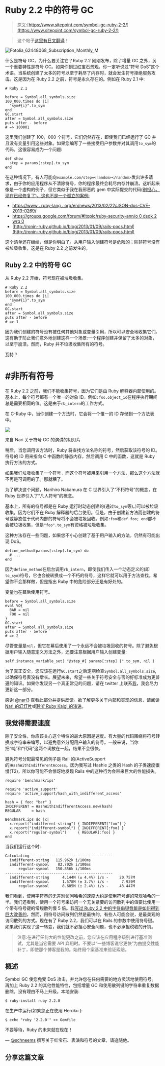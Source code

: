 # Ruby 2.2 中的符号 GC

> 原文:[https://www.sitepoint.com/symbol-gc-ruby-2-2/](https://www.sitepoint.com/symbol-gc-ruby-2-2/)

> 这个帖子[这里有日文翻译](http://fiveteesixone.lackland.io/2015/01/21/symbol-gc-ruby-2-2/)！

![Fotolia_62448068_Subscription_Monthly_M](../Images/2916035f69d5e8980a42392277ea6eb9.png)

什么是符号 GC，为什么要关注它？Ruby 2.2 刚刚发布，除了增量 GC 之外，另一个重要特性是符号 GC。如果你到过红宝石景观，你一定听说过“符号 DoS”这个术语。当系统创建了太多的符号以至于耗尽了内存时，就会发生符号拒绝服务攻击。这是因为在 Ruby 2.2 之前，符号是永久存在的。例如在 Ruby 2.1 中:

```
# Ruby 2.1

before = Symbol.all_symbols.size
100_000.times do |i|
  "sym#{i}".to_sym
end
GC.start
after = Symbol.all_symbols.size
puts after - before
# => 100001
```

这里我们创建了 100，000 个符号，它们仍然存在，即使我们已经运行了 GC 并且没有变量引用这些对象。如果您编写了一些接受用户参数并对其调用`to_sym`的代码，这很容易成为一个问题:

```
def show
  step = params[:step].to_sym
end
```

在这种情况下，有人可能向`example.com/step=<random></random>`发出许多请求，由于你的应用程序从不清除符号，你的程序最终会耗尽内存并崩溃。这听起来像是一个虚构的例子，但它类似于我在我邪恶的 gem 中实际提交的代码[(别担心，现在已经修复了)。这也不是一个孤立的案例:](https://github.com/schneems/wicked/blob/master/CHANGELOG.md#040)

*   [https://www . ruby-lang . org/en/news/2013/02/22/JSON-dos-CVE-2013-0269/](https://www.ruby-lang.org/en/news/2013/02/22/json-dos-cve-2013-0269/)
*   [https://groups.google.com/forum/#!topic/ruby-security-ann/o 0 dsdk 2 wrq 0](https://groups.google.com/forum/#!topic/ruby-security-ann/o0Dsdk2WrQ0)
*   [http://ronin-ruby.github.io/blog/2013/01/09/rails-pocs.html](http://ronin-ruby.github.io/blog/2013/01/09/rails-pocs.html)

这个清单还在继续，但是你明白了。从用户输入创建符号是危险的；除非符号没有被垃圾收集，这是在 Ruby 2.2 之前发生的。

## Ruby 2.2 中的符号 GC

从 Ruby 2.2 开始，符号现在被垃圾收集。

```
# Ruby 2.2
before = Symbol.all_symbols.size
100_000.times do |i|
  "sym#{i}".to_sym
end
GC.start
after = Symbol.all_symbols.size
puts after - before
# => 1
```

因为我们创建的符号没有被任何其他对象或变量引用，所以可以安全地收集它们。这有助于防止我们意外地创建这样一个场景:一个程序创建并保留了太多的对象，以至于崩溃。然而，Ruby 并不垃圾收集所有的符号。

瓦特？

# #非所有符号

在 Ruby 2.2 之前，我们不能收集符号，因为它们是由 Ruby 解释器内部使用的。基本上，每个符号都有一个唯一的对象 ID。例如`:foo.object_id`在程序执行期间总是需要相同的值。这是由于`rb_intern`的工作方式。

在 C-Ruby 中，当你创建一个方法时，它会将一个惟一的 ID 存储到一个方法表中。

[![](../Images/8ec1a4ab220bc69e7bf3844040f83705.png)](http://www.slideshare.net/authorNari/symbol-gc)

来自 Nari 关于符号 GC 的演讲的幻灯片

稍后，当您调用该方法时，Ruby 将查找方法名称的符号，然后获取该符号的 ID。符号的 ID 用来指向 C 中函数的静态内存，然后调用 C 中的函数，这就是 Ruby 执行方法的方式。

如果我们垃圾收集了一个符号，而这个符号被用来引用一个方法，那么这个方法就不再是可调用的了。那就糟了。

为了解决这个问题，Narihiro Nakamura 在 C 世界引入了“不朽符号”的概念，在 Ruby 世界引入了“凡人符号”的概念。

基本上，所有的符号都是在 Ruby 运行时动态创建的(通过`to_sym`等)。)可以被垃圾收集，因为它们不在 Ruby 解释器的后台使用。但是，由于创建新方法而创建的符号或静态位于代码内部的符号将不会被垃圾回收。例如`:foo`和`def foo; end`都不会被垃圾收集，但是`"foo".to_sym`有资格被垃圾收集。

这种方法存在一些问题，如果您不小心创建了基于用户输入的方法，仍然有可能出现 DoS。

```
define_method(params[:step].to_sym) do
  # ...
end
```

因为`define_method`在后台调用`rb_intern`，即使我们传入一个动态定义的(即`to_sym`)符号，它也会被转换成一个不朽的符号，这样它就可以用于方法查找。希望你不会那样做，但是指出 Ruby 中的危险部分还是有好处的。

变量也在幕后使用符号。

```
before = Symbol.all_symbols.size
eval %Q{
  BAR = nil
  FOO = nil
}
GC.start
after = Symbol.all_symbols.size
puts after - before
# => 2
```

尽管变量是`nil`，但它在幕后使用了一个永远不会被垃圾回收的符号。除了避免根据用户输入随意定义方法之外，还要注意根据用户输入创建变量:

```
self.instance_variable_set( "@step_#{ params[:step] }".to_sym, nil )
```

为了真正安全，您应该在运行`GC.start`之后定期检查`Symbol.all_symbols.size`,以确保符号表没有增长。展望未来，希望一些关于符号安全与否的好标准成为更普遍的知识。如果你发现另一个真正常见的问题，请在 twitter 上联系[我](https://twitter.com/schneems)，我会尽力更新这一部分。

感谢 [@nari3](https://twitter.com/nari3) 查看此部分并提供反馈。欲了解更多关于内部和实现的信息，请阅读 [Nari 的幻灯片](http://www.slideshare.net/authorNari/symbol-gc)或[聆听 Ruby Kaigi 的演讲](http://rubykaigi.org/2014/presentation/S-NarihiroNakamura)。

## 我觉得需要速度

除了安全性，你应该关心这个特性的最大原因是速度。有大量的代码围绕将符号转换成字符串来编写，以避免意外分配用户输入的符号。一般来说，当你把“吨”和“代码”这两个词放在一起，结果不会很快。

避免符号分配最常见的例子是 Rail 的(ActiveSupport 的)`HashWithIndifferentAccess`。因为我写过 Hashie 之类的 Hash 的子类速度很慢(T2)，所以你可能不会惊讶地发现 Rails 中的这种行为会带来巨大的性能损失。

```
require 'benchmark/ips'

require 'active_support'
require 'active_support/hash_with_indifferent_access'

hash = { foo: "bar" }
INDIFFERENT = HashWithIndifferentAccess.new(hash)
REGULAR     = hash

Benchmark.ips do |x|
  x.report("indifferent-string") { INDIFFERENT["foo"] }
  x.report("indifferent-symbol") { INDIFFERENT[:foo] }
  x.report("regular-symbol")     { REGULAR[:foo] }
end
```

当我们运行这个时:

```
Calculating -------------------------------------
  indifferent-string   115.962k i/100ms
  indifferent-symbol    82.702k i/100ms
      regular-symbol   150.856k i/100ms
-------------------------------------------------
  indifferent-string      4.144M (± 4.4%) i/s -     20.757M
  indifferent-symbol      1.578M (± 3.7%) i/s -      7.939M
      regular-symbol      8.685M (± 2.4%) i/s -     43.447M
```

我们看到，使用字符串的无差别访问哈希的速度大约是使用符号键的常规哈希的一半。我们还看到，使用一个符号来访问一个无关紧要的访问散列中的值要比使用一个带有符号键的常规散列慢 5 倍。我[写过 Ruby 2.2 中的字符串键性能是如何得到巨大改善的](http://www.schneems.com/2014/11/26/unraveling-string-key-performance.html)，然而，用符号访问散列仍然是最快的，有些人可能会说，是最美观的访问散列的方式。现在有了 Ruby 2.2，我们可以在 Rails 的参数中使用符号键。如果我们实现了这一转变，我们就不必担心安全问题，也不必承担税收的开销。

> 注意:在进行任何大的性能更改之前，您应该在应用程序级别进行基准测试，尤其是当它需要 API 弃用时。不要以“一些博客说它更快”为由提交性能补丁，即使那个博客是我的。始终用个案基准来验证索赔。

## 概述

Symbol GC 使您免受 DoS 攻击，并允许您在任何需要的地方灵活地使用符号。再加上 Ruby 2.2 的其他性能特性，包括增量 GC 和使用散列键的字符串重复数据删除，没有理由不马上升级。本地安装:

```
$ ruby-install ruby 2.2.0
```

在生产中运行(如果您正在使用 Heroku ):

```
$ echo "ruby '2.2.0'" >> Gemfile
```

不要等待，Ruby 的未来就在现在！

—
[@schneems](https://twitter.com/schneems) 撰写关于红宝石、表演和符号的文章，请追随他。

## 分享这篇文章